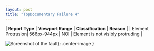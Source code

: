 ```yaml
---
layout: post
title: "TopDocumentary Failure 4"
---
```

| **Report Type** | **Viewport Range** | **Classification** | **Reason** |
| Element Protrusion| 566px-944px | NOI | Element is not visibly protruding | 

![Screenshot of the fault](../../../assets/images/TopDocumentary/fault4/overflow-Width755.png){: .center-image }